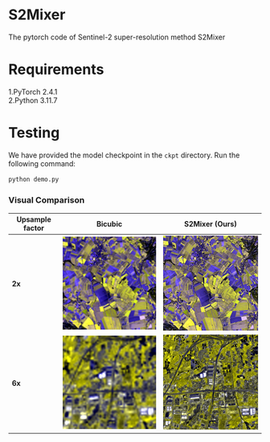 # S2Mixer
The pytorch code of Sentinel-2 super-resolution method S2Mixer
# Requirements
1.PyTorch 2.4.1 \
2.Python 3.11.7

# Testing
We have provided the model checkpoint in the `ckpt` directory. Run the following command:

```bash
python demo.py
```

### Visual Comparison
| Upsample factor | Bicubic  | S2Mixer (Ours) |
|-----------------|------------|----------------|
| ​**2x**​        | ![Bicubic 2x](output/bicubic_2x.png) | ![S2Mixer 2x](output/S2Mixer_2x.png) |
| ​**6x**​        | ![Bicubic 6x](output/bicubic_6x.png) | ![S2Mixer 6x](output/S2Mixer_6x.png) |

